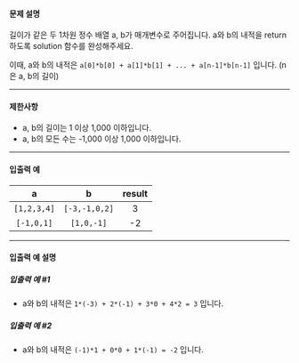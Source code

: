 #### 문제 설명
길이가 같은 두 1차원 정수 배열 a, b가 매개변수로 주어집니다. a와 b의 내적을 return 하도록 solution 함수를 완성해주세요.  
  
이때, a와 b의 내적은 `a[0]*b[0] + a[1]*b[1] + ... + a[n-1]*b[n-1]` 입니다. (n은 a, b의 길이)

---

#### 제한사항
- a, b의 길이는 1 이상 1,000 이하입니다.
- a, b의 모든 수는 -1,000 이상 1,000 이하입니다.

---

#### 입출력 예
|a|b|result|
|:-:|:-:|:-:|
|`[1,2,3,4]`|`[-3,-1,0,2]`|3|
|`[-1,0,1]`|`[1,0,-1]`|-2|

---

#### 입출력 예 설명
##### 입출력 예 #1
- a와 b의 내적은 `1*(-3) + 2*(-1) + 3*0 + 4*2 = 3` 입니다.
##### 입출력 예 #2
- a와 b의 내적은 `(-1)*1 + 0*0 + 1*(-1) = -2` 입니다.
